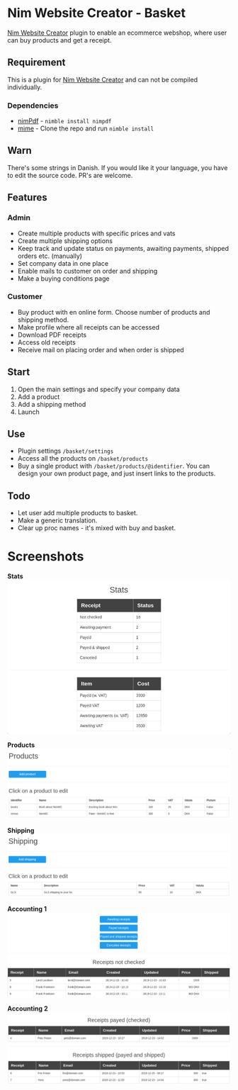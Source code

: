 # Nim Website Creator - Basket
[Nim Website Creator](https://github.com/ThomasTJdev/nim_websitecreator) plugin to enable an ecommerce webshop, where user can buy products and get a receipt.

## Requirement
This is a plugin for [Nim Website Creator](https://github.com/ThomasTJdev/nim_websitecreator) and can not be compiled individually.

### Dependencies

* [nimPdf](https://github.com/jangko/nimpdf) - `nimble install nimpdf`
* [mime](https://github.com/ThomasTJdev/nimMime) - Clone the repo and run `nimble install`

## Warn
There's some strings in Danish. If you would like it your language, you have to edit the source code. PR's are welcome.

## Features

### Admin

* Create multiple products with specific prices and vats
* Create multiple shipping options
* Keep track and update status on payments, awaiting payments, shipped orders etc. (manually)
* Set company data in one place
* Enable mails to customer on order and shipping
* Make a buying conditions page

### Customer

* Buy product with en online form. Choose number of products and shipping method.
* Make profile where all receipts can be accessed
* Download PDF receipts
* Access old receipts
* Receive mail on placing order and when order is shipped

## Start

1) Open the main settings and specify your company data
2) Add a product
3) Add a shipping method
4) Launch

## Use

* Plugin settings `/basket/settings`
* Access all the products on `/basket/products`
* Buy a single product with `/basket/products/@identifier`. You can design your own product page, and just insert links to the products.

## Todo

* Let user add multiple products to basket.
* Make a generic translation.
* Clear up proc names - it's mixed with buy and basket.

# Screenshots

**Stats**
![stats](screenshots/stats.png)

**Products**
![products](screenshots/products.png)

**Shipping**
![shipping](screenshots/shipping.png)

**Accounting 1**
![accounting1](screenshots/accounting1.png)

**Accounting 2**
![accounting2](screenshots/accounting2.png)